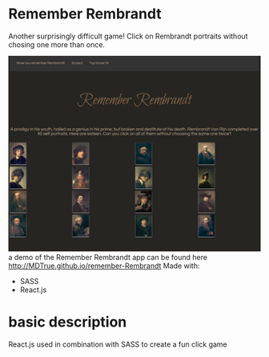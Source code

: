 # Remember Rembrandt
Another surprisingly difficult game! Click on Rembrandt portraits without chosing one more  than once.

![Game Image](https://github.com/MDTrue/remember-Rembrandt/blob/master/src/images/rembrandt.JPG)
a demo of the Remember Rembrandt app can be found here http://MDTrue.github.io/remember-Rembrandt
Made with:
 * SASS
 * React.js

 
# basic description
React.js used in combination with SASS to create a fun click game

